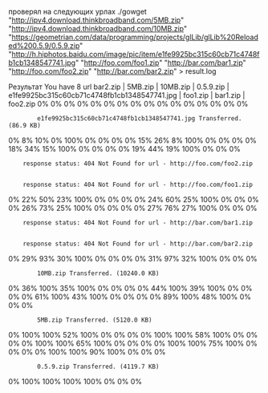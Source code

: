 проверял на следующих урлах
./gowget "http://ipv4.download.thinkbroadband.com/5MB.zip" "http://ipv4.download.thinkbroadband.com/10MB.zip" "https://geometrian.com/data/programming/projects/glLib/glLib%20Reloaded%200.5.9/0.5.9.zip" "http://h.hiphotos.baidu.com/image/pic/item/e1fe9925bc315c60cb71c4748fb1cb1348547741.jpg" "http://foo.com/foo1.zip" "http://bar.com/bar1.zip" "http://foo.com/foo2.zip" "http://bar.com/bar2.zip" > result.log

Результат 
You have 8 url
bar2.zip | 5MB.zip | 10MB.zip | 0.5.9.zip | e1fe9925bc315c60cb71c4748fb1cb1348547741.jpg | foo1.zip | bar1.zip | foo2.zip
0% 0% 0% 0% 0% 0% 0% 0% 
0% 0% 0% 0% 0% 0% 0% 0% 

			e1fe9925bc315c60cb71c4748fb1cb1348547741.jpg Transferred. (86.9 KB)

0% 8% 10% 0% 100% 0% 0% 0% 
0% 15% 26% 8% 100% 0% 0% 0% 
0% 18% 34% 15% 100% 0% 0% 0% 
0% 19% 44% 19% 100% 0% 0% 0% 

		response status: 404 Not Found for url - http://foo.com/foo2.zip


		response status: 404 Not Found for url - http://foo.com/foo1.zip

0% 22% 50% 23% 100% 0% 0% 0% 
0% 24% 60% 25% 100% 0% 0% 0% 
0% 26% 73% 25% 100% 0% 0% 0% 
0% 27% 76% 27% 100% 0% 0% 0% 

		response status: 404 Not Found for url - http://bar.com/bar1.zip


		response status: 404 Not Found for url - http://bar.com/bar2.zip

0% 29% 93% 30% 100% 0% 0% 0% 
0% 31% 97% 32% 100% 0% 0% 0% 

			10MB.zip Transferred. (10240.0 KB)

0% 36% 100% 35% 100% 0% 0% 0% 
0% 44% 100% 39% 100% 0% 0% 0% 
0% 61% 100% 43% 100% 0% 0% 0% 
0% 89% 100% 48% 100% 0% 0% 0% 

			5MB.zip Transferred. (5120.0 KB)

0% 100% 100% 52% 100% 0% 0% 0% 
0% 100% 100% 58% 100% 0% 0% 0% 
0% 100% 100% 65% 100% 0% 0% 0% 
0% 100% 100% 75% 100% 0% 0% 0% 
0% 100% 100% 90% 100% 0% 0% 0% 

			0.5.9.zip Transferred. (4119.7 KB)

0% 100% 100% 100% 100% 0% 0% 0% 

